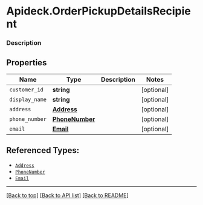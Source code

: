 # Apideck.OrderPickupDetailsRecipient

### Description

## Properties
Name | Type | Description | Notes
------------ | ------------- | ------------- | -------------
`customer_id` | **string** |  | [optional] 
`display_name` | **string** |  | [optional] 
`address` | [**Address**](Address.md) |  | [optional] 
`phone_number` | [**PhoneNumber**](PhoneNumber.md) |  | [optional] 
`email` | [**Email**](Email.md) |  | [optional] 





## Referenced Types:


* [`Address`](Address.md)
* [`PhoneNumber`](PhoneNumber.md)
* [`Email`](Email.md)

---

[[Back to top]](#) [[Back to API list]](../../../../README.md#documentation-for-api-endpoints) [[Back to README]](../../../../README.md)


